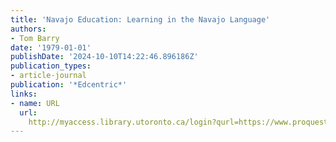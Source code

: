 ```yaml
---
title: 'Navajo Education: Learning in the Navajo Language'
authors:
- Tom Barry
date: '1979-01-01'
publishDate: '2024-10-10T14:22:46.896186Z'
publication_types:
- article-journal
publication: '*Edcentric*'
links:
- name: URL
  url: 
    http://myaccess.library.utoronto.ca/login?qurl=https://www.proquest.com/docview/63701014?accountid=14771&bdid=38382&_bd=Xzo1r9oFnqDcIj66C8rfqPjUILw%3D
---
```


